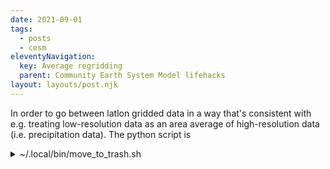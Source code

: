 ```yaml
---
date: 2021-09-01
tags:
  - posts
  - cesm
eleventyNavigation:
  key: Average regridding
  parent: Community Earth System Model lifehacks
layout: layouts/post.njk
---
```



In order to go between latlon gridded data in a way that's consistent with e.g. treating low-resolution
data as an area average of high-resolution data (i.e. precipitation data). The python script is 

<details>
<summary>~/.local/bin/move_to_trash.sh</summary>

```
  
```
  
</details>


